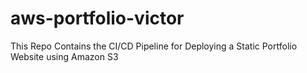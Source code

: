 # aws-portfolio-victor
This Repo Contains the CI/CD Pipeline for Deploying a Static Portfolio Website using Amazon S3

